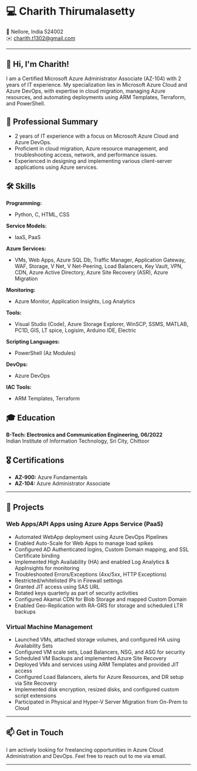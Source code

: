 # 💻 Charith Thirumalasetty


📍 Nellore, India 524002    
✉️ [charith.t1302@gmail.com](mailto:thirumalasettycharith@gmail.com)

---

## 👋 Hi, I'm Charith!

I am a Certified Microsoft Azure Administrator Associate (AZ-104) with 2 years of IT experience. My specialization lies in Microsoft Azure Cloud and Azure DevOps, with expertise in cloud migration, managing Azure resources, and automating deployments using ARM Templates, Terraform, and PowerShell.

## 🚀 Professional Summary
- 2 years of IT experience with a focus on Microsoft Azure Cloud and Azure DevOps.
- Proficient in cloud migration, Azure resource management, and troubleshooting access, network, and performance issues.
- Experienced in designing and implementing various client-server applications using Azure services.

## 🛠 Skills

**Programming:**
- Python, C, HTML, CSS

**Service Models:**
- IaaS, PaaS

**Azure Services:**
- VMs, Web Apps, Azure SQL Db, Traffic Manager, Application Gateway, WAF, Storage, V Net, V Net-Peering, Load Balancers, Key Vault, VPN, CDN, Azure Active Directory, Azure Site Recovery (ASR), Azure Migration

**Monitoring:**
- Azure Monitor, Application Insights, Log Analytics

**Tools:**
- Visual Studio (Code), Azure Storage Explorer, WinSCP, SSMS, MATLAB, PC1D, GIS, LT spice, Logisim, Arduino IDE, Electric

**Scripting Languages:**
- PowerShell (Az Modules)

**DevOps:**
- Azure DevOps

**IAC Tools:**
- ARM Templates, Terraform


## 🎓 Education
**B-Tech: Electronics and Communication Engineering, 06/2022**  
Indian Institute of Information Technology, Sri City, Chittoor


## 🎖 Certifications
- **AZ-900:** Azure Fundamentals
- **AZ-104:** Azure Administrator Associate

---

## 📂 Projects

### Web Apps/API Apps using Azure Apps Service (PaaS)
- Automated WebApp deployment using Azure DevOps Pipelines
- Enabled Auto-Scale for Web Apps to manage load spikes
- Configured AD Authenticated logins, Custom Domain mapping, and SSL Certificate binding
- Implemented High Availability (HA) and enabled Log Analytics & AppInsights for monitoring
- Troubleshooted Errors/Exceptions (4xx/5xx, HTTP Exceptions)
- Restricted/whitelisted IPs in Firewall settings
- Granted JIT access using SAS URL
- Rotated keys quarterly as part of security activities
- Configured Akamai CDN for Blob Storage and mapped Custom Domain
- Enabled Geo-Replication with RA-GRS for storage and scheduled LTR backups

### Virtual Machine Management
- Launched VMs, attached storage volumes, and configured HA using Availability Sets
- Configured VM scale sets, Load Balancers, NSG, and ASG for security
- Scheduled VM Backups and implemented Azure Site Recovery
- Deployed VMs and services using ARM Templates and provided JIT access
- Configured Load Balancers, alerts for Azure Resources, and DR setup via Site Recovery
- Implemented disk encryption, resized disks, and configured custom script extensions
- Participated in Physical and Hyper-V Server Migration from On-Prem to Cloud

---

## 📫 Get in Touch
I am actively looking for freelancing opportunities in Azure Cloud Administration and DevOps. Feel free to reach out to me via email.


---

